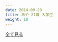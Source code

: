 ```yaml
---
date: 2014-09-28
title: あや 21歳 大学生
weight: 10
---
```



<script type="text/javascript" charset="utf-8" src="http://www.mgstage.com/js/mgs_sample_movie.js?p=200GANA-1471&r=1&m=5&c=H4DXKUIBIQ7YOYNKBIPRBPQ2D3"></script>

<a href="http://tanshuku.org/tRg2pW">全て見る